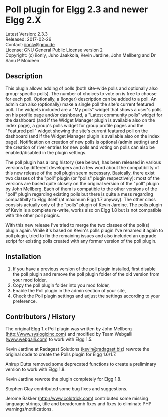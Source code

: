 Poll plugin for Elgg 2.3 and newer Elgg 2.X
===========================================

Latest Version: 2.3.3  
Released: 2017-02-26  
Contact: iionly@gmx.de  
License: GNU General Public License version 2  
Copyright: (c) iionly, Juho Jaakkola, Kevin Jardine, John Mellberg and Dr Sanu P Moideen


Description
-----------

This plugin allows adding of polls (both site-wide polls and optionally also group-specific polls). The number of choices to vote on is free to choose for each poll. Optionally, a (longer) description can be added to a poll. An admin can also (optionally) make a single poll the site's current featured poll. The widgets included are a "My polls" widget that shows a user's polls on his profile page and/or dashboard, a "Latest community polls" widget for the dashboard (and if the Widget Manager plugin is available also on the index page), a group's polls widget for group profile pages and the "Featured poll" widget showing the site's current featured poll on the dashboard (and if the Widget Manager plugin is available also on the index page). Notification on creation of new polls is optional (admin setting) and the creation of river entries for new polls and voting on polls can also be enabled/disabled in the plugin settings.

The poll plugin has a long history (see below), has been released in various versions by different developers and a few word about the compatibility of this new release of the poll plugin seem necessary. Basically, there exist two classes of the "poll" plugin (or "polls" plugin respectively): most of the versions are based quite closely on the original version of the "poll" plugin by John Mellberg. Each of them is compatible to the other versions of the "poll" plugin regarding existing polls but there is quite a mess regarding compatibilty to Elgg itself (at maximum Elgg 1.7 anyway). The other class consists actually only of the "polls" plugin of Kevin Jardine. The polls plugin of Kevin is a complete re-write, works also on Elgg 1.8 but is not compatible with the other poll plugins.

With this new release I've tried to merge the two classes of the poll(s) plugin again. While it's based on Kevin's polls plugin I've renamed it again to poll plugin, tried to fix the remaining issues and also included an upgrade script for existing polls created with any former version of the poll plugin.


Installation
------------

1. If you have a previous version of the poll plugin installed, first disable the poll plugin and remove the poll plugin folder of the old version from your mod folder,
2. Copy the poll plugin folder into you mod folder,
3. Enable the Poll plugin in the admin section of your site,
4. Check the Poll plugin settings and adjust the settings according to your preference.


Contributors / History
----------------------

The original Elgg 1.x Poll plugin was written by John Mellberg
(http://www.syslogicinc.com) and modified by Team Webgalli (www.webgalli.com)
to work with Elgg 1.5.

Kevin Jardine at Radagast Solutions (kevin@radagast.biz) rewrote the original
code to create the Polls plugin for Elgg 1.6/1.7.

Anirup Dutta removed some deprecated functions to create a preliminary version
to work with Elgg 1.8.

Kevin Jardine rewrote the plugin completely for Elgg 1.8.

Stephen Clay contributed some bug fixes and suggestions.

Jerome Bakker (http://www.coldtrick.com) contributed some missing language
strings, title and breadcrumb fixes and fixes to eliminate PHP
warnings/notifications.
